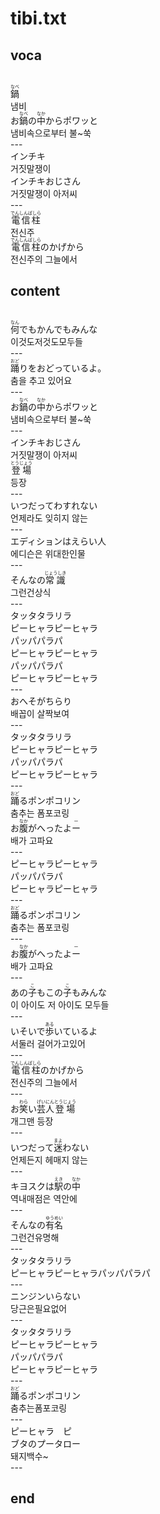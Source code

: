 <h1>tibi.txt</h1>
<h2>voca</h2><br>
<Ruby>鍋<rt>なべ</rt></Ruby><br>
냄비<br>
お<Ruby>鍋<rt>なべ</rt></Ruby>の<Ruby>中<rt>なか</rt></Ruby>からポワッと<br>
냄비속으로부터 불~쑥<br>
---<br>
インチキ<br>
거짓말쟁이<br>
インチキおじさん<br>
거짓말쟁이 아저씨<br>
---<br>
<Ruby>電信柱<rt>でんしんばしら</rt></Ruby><br>
전신주<br>
<Ruby>電信柱<rt>でんしんばしら</rt></Ruby>のかげから<br>
전신주의 그늘에서<br>
<h2>content</h2><br>
<Ruby>何<rt>なん</rt></Ruby>でもかんでもみんな<br>
이것도저것도모두들<br>
---<br>
<Ruby>踊<rt>おど</rt></Ruby>りをおどっているよ。<br>
춤을 추고 있어요<br>
---<br>
お<Ruby>鍋<rt>なべ</rt></Ruby>の<Ruby>中<rt>なか</rt></Ruby>からポワッと<br>
냄비속으로부터 불~쑥<br>
---<br>
インチキおじさん<br>
거짓말쟁이 아저씨<br>
<Ruby>登場<rt>とうじょう</rt></Ruby><br>
등장<br>
---<br>
いつだってわすれない<br>
언제라도 잊히지 않는<br>
---<br>
エディションはえらい人<br>
에디슨은 위대한인물<br>
---<br>
そんなの<Ruby>常識<rt>じょうしき</rt></Ruby><br>
그런건상식<br>
---<br>
タッタタラリラ<br>
ピーヒャラピーヒャラ<br>
パッパパラパ<br>
ピーヒャラピーヒャラ<br>
パッパパラパ<br>
ピーヒャラピーヒャラ<br>
---<br>
おへそがちらり<br>
배꼽이 살짝보여<br>
---<br>
タッタタラリラ<br>
ピーヒャラピーヒャラ<br>
パッパパラパ<br>
ピーヒャラピーヒャラ<br>
---<br>
<Ruby>踊<rt>おど</rt></Ruby>るポンポコリン<br>
춤추는 폼포코링<br>
お<Ruby>腹<rt>なか</rt></Ruby>がへったよ<Ruby>ー<rt>ー</rt></Ruby><br>
배가 고파요<br>
---<br>
ピーヒャラピーヒャラ<br>
パッパパラパ<br>
ピーヒャラピーヒャラ<br>
---<br>
<Ruby>踊<rt>おど</rt></Ruby>るポンポコリン<br>
춤추는 폼포코링<br>
---<br>
お<Ruby>腹<rt>なか</rt></Ruby>がへったよ<Ruby>ー<rt>ー</rt></Ruby><br>
배가 고파요<br>
---<br>
あの<Ruby>子<rt>こ</rt></Ruby>もこの<Ruby>子<rt>こ</rt></Ruby>もみんな<br>
이 아이도 저 아이도 모두들<br>
---<br>
いそいで<Ruby>歩<rt>ある</rt></Ruby>いているよ<br>
서둘러 걸어가고있어<br>
---<br>
<Ruby>電信柱<rt>でんしんばしら</rt></Ruby>のかげから<br>
전신주의 그늘에서<br>
---<br>
お<Ruby>笑<rt>わら</rt></Ruby>い<Ruby>芸人<rt>げいにん</rt></Ruby><Ruby>登場<rt>とうじょう</rt></Ruby><br>
개그맨 등장<br>
---<br>
いつだって<Ruby>迷<rt>まよ</rt></Ruby>わない<br>
언제든지 헤매지 않는<br>
---<br>
キヨスクは<Ruby>駅<rt>えき</rt></Ruby>の<Ruby>中<rt>なか</rt></Ruby><br>
역내매점은 역안에<br>
---<br>
そんなの<Ruby>有名<rt>ゆうめい</rt></Ruby><br>
그런건유명해<br>
---<br>
タッタタラリラ<br>
ピーヒャラピーヒャラパッパパラパ<br>
---<br>
ニンジンいらない<br>
당근은필요없어<br>
---<br>
タッタタラリラ<br>
ピーヒャラピーヒャラ<br>
パッパパラパ<br>
ピーヒャラピーヒャラ<br>
---<br>
<Ruby>踊<rt>おど</rt></Ruby>るポンポコリン<br>
춤추는폼포코링<br>
---<br>
ピーヒャラ　ピ<br>
ブタのプータロー<br>
돼지백수~<br>
---<br>
<h2>end</h2>

